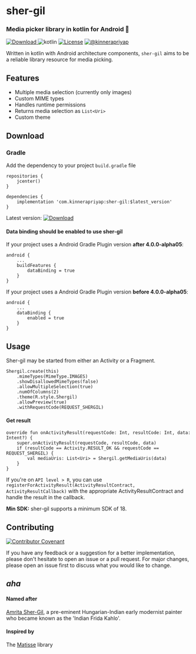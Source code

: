# sher-gil
### Media picker library in kotlin for Android 🥳
[ ![Download](https://api.bintray.com/packages/kinnerapriyap/maven-android/sher-gil/images/download.svg) ](https://bintray.com/kinnerapriyap/maven-android/sher-gil/_latestVersion)
![kotlin](https://img.shields.io/badge/language-kotlin-orange)
[![License](https://img.shields.io/badge/License-Apache%202.0-blue.svg)](https://opensource.org/licenses/Apache-2.0)
[![@kinnerapriyap](https://img.shields.io/twitter/url?style=social&url=https%3A%2F%2Ftwitter.com%2Fkinnerapriyap)](https://twitter.com/kinnerapriyap)

Written in kotlin with Android architecture components, `sher-gil` aims to be a reliable library resource for media picking.

## Features

* Multiple media selection (currently only images)
* Custom MIME types
* Handles runtime permissions
* Returns media selection as `List<Uri>`
* Custom theme

## Download

### Gradle
Add the dependency to your project `build.gradle` file
```
repositories {
    jcenter()
}

dependencies {
    implementation 'com.kinnerapriyap:sher-gil:$latest_version'
}
```
Latest version: [ ![Download](https://api.bintray.com/packages/kinnerapriyap/maven-android/sher-gil/images/download.svg) ](https://bintray.com/kinnerapriyap/maven-android/sher-gil/_latestVersion)

#### Data binding should be enabled to use sher-gil

If your project uses a Android Gradle Plugin version **after 4.0.0-alpha05**:
```
android {
    ...
    buildFeatures {
        dataBinding = true
    }
}
```
If your project uses a Android Gradle Plugin version **before 4.0.0-alpha05**:
```
android {
    ...
    dataBinding {
        enabled = true
    }
}
```

## Usage

Sher-gil may be started from either an Activity or a Fragment.

```
Shergil.create(this)
    .mimeTypes(MimeType.IMAGES)
    .showDisallowedMimeTypes(false)
    .allowMultipleSelection(true)
    .numOfColumns(2)
    .theme(R.style.Shergil)
    .allowPreview(true)
    .withRequestCode(REQUEST_SHERGIL)
```

#### Get result

```
override fun onActivityResult(requestCode: Int, resultCode: Int, data: Intent?) {
    super.onActivityResult(requestCode, resultCode, data) 
    if (resultCode == Activity.RESULT_OK && requestCode == REQUEST_SHERGIL) {
        val mediaUris: List<Uri> = Shergil.getMediaUris(data)
    }
}
```

If you're on `API level > R`, you can use `registerForActivityResult(ActivityResultContract, ActivityResultCallback)` with the appropriate ActivityResultContract and handle the result in the callback.

**Min SDK:** sher-gil supports a minimum SDK of 18.

## Contributing
[![Contributor Covenant](https://img.shields.io/badge/Contributor%20Covenant-v2.0%20adopted-ff69b4.svg)](code_of_conduct.md)

If you have any feedback or a suggestion for a better implementation, please don't hesitate to open an issue or a pull request. 
For major changes, please open an issue first to discuss what you would like to change.

## *aha*

#### Named after 
[Amrita Sher-Gil](https://artsandculture.google.com/entity/amrita-sher-gil/m09sphm?categoryId=artist&hl=en), a pre-eminent Hungarian-Indian early modernist painter who became known as the 'Indian Frida Kahlo'.

#### Inspired by 
The [Matisse](https://github.com/zhihu/Matisse) library
